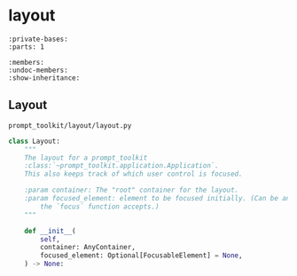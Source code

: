 # layout

```{inheritance-diagram} prompt_toolkit.layout.containers.HSplit prompt_toolkit.layout.containers.VSplit
:private-bases:
:parts: 1
```

```{automodule} prompt_toolkit.layout.layout
:members:
:undoc-members:
:show-inheritance:
```

## Layout

`prompt_toolkit/layout/layout.py`

```py
class Layout:
    """
    The layout for a prompt_toolkit
    :class:`~prompt_toolkit.application.Application`.
    This also keeps track of which user control is focused.

    :param container: The "root" container for the layout.
    :param focused_element: element to be focused initially. (Can be anything
        the `focus` function accepts.)
    """

    def __init__(
        self,
        container: AnyContainer,
        focused_element: Optional[FocusableElement] = None,
    ) -> None:
```

